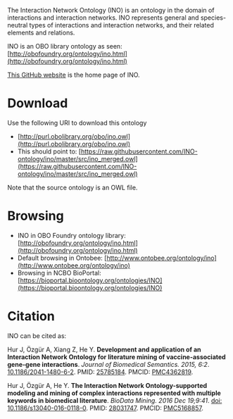 The Interaction Network Ontology (INO) is an ontology in the domain of interactions and interaction networks. INO represents general and species-neutral types of interactions and interaction networks, and their related elements and relations.

INO is an OBO library ontology as seen: 
[http://obofoundry.org/ontology/ino.html](http://obofoundry.org/ontology/ino.html)

[This GitHub website](https://github.com/INO-ontology/ino) is the home page of INO. 

# Download

Use the following URI to download this ontology

* [http://purl.obolibrary.org/obo/ino.owl](http://purl.obolibrary.org/obo/ino.owl)
* This should point to: [https://raw.githubusercontent.com/INO-ontology/ino/master/src/ino_merged.owl](https://raw.githubusercontent.com/INO-ontology/ino/master/src/ino_merged.owl)

Note that the source ontology is an OWL file.  

# Browsing

* INO in OBO Foundry ontology library: [http://obofoundry.org/ontology/ino.html](http://obofoundry.org/ontology/ino.html)
* Default browsing in Ontobee: [http://www.ontobee.org/ontology/ino](http://www.ontobee.org/ontology/ino)
* Browsing in NCBO BioPortal: [https://bioportal.bioontology.org/ontologies/INO](https://bioportal.bioontology.org/ontologies/INO)

# Citation

INO can be cited as:

Hur J, Özgür A, Xiang Z, He Y. <b>Development and application of an Interaction Network Ontology for literature mining of vaccine-associated gene-gene interactions</b>. <i>Journal of Biomedical Semantics. 2015, 6:2</i>. <a href="http://www.dx.doi.org/10.1186/2041-1480-6-2">10.1186/2041-1480-6-2</a>. PMID: [25785184](https://www.ncbi.nlm.nih.gov/pubmed/25785184). PMCID: [PMC4362819](https://www.ncbi.nlm.nih.gov/pmc/articles/PMC4362819/). 

Hur J, Özgür A, He Y. <b>The Interaction Network Ontology-supported modeling and mining of complex interactions represented with multiple keywords in biomedical literature</b>. <i>BioData Mining. 2016 Dec 19;9:41</i>. <a href="http://www.dx.doi.org/10.1186/s13040-016-0118-0">doi: 10.1186/s13040-016-0118-0</a>. PMID: [28031747](https://www.ncbi.nlm.nih.gov/pubmed/28031747). PMCID: [PMC5168857](https://www.ncbi.nlm.nih.gov/pmc/articles/PMC5168857/). 
